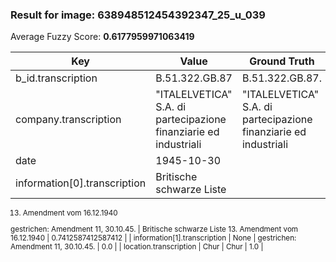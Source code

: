 ### Result for image: 638948512454392347_25_u_039
Average Fuzzy Score: **0.6177959971063419**
<small>

| Key | Value | Ground Truth | Score |
| --- | --- | --- | --- |
| b_id.transcription | B.51.322.GB.87 | B.51.322.GB.87. | 0.9655172413793103 |
| company.transcription | "ITALELVETICA" S.A. di partecipazione finanziarie ed industriali | "ITALELVETICA" S.A. di partecipazione finanziarie ed industriali | 1.0 |
| date | 1945-10-30 |  | 0.0 |
| information[0].transcription | Britische schwarze Liste
13. Amendment vom 16.12.1940

gestrichen:
Amendment 11, 30.10.45. | Britische schwarze Liste
13. Amendment vom 16.12.1940 | 0.7412587412587412 |
| information[1].transcription | None | gestrichen:
Amendment 11, 30.10.45. | 0.0 |
| location.transcription | Chur | Chur | 1.0 |

</small>
